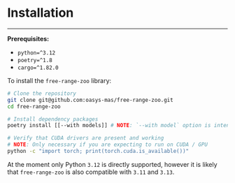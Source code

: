# Installation

---

**Prerequisites:**
- `python=^3.12`
- `poetry=^1.8`
- `cargo=^1.82.0`

To install the `free-range-zoo` library:

```sh
# Clone the repository
git clone git@github.com:oasys-mas/free-range-zoo.git
cd free-range-zoo

# Install dependency packages
poetry install [[--with models]] # NOTE: `--with model` option is intended only for internal OASYS-MAS use.

# Verify that CUDA drivers are present and working
# NOTE: Only necessary if you are expecting to run on CUDA / GPU
python -c "import torch; print(torch.cuda.is_available())"
```

At the moment only Python `3.12` is directly supported, however it is likely that `free-range-zoo` is also compatible 
with `3.11` and `3.13`.

